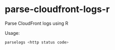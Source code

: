 # parse-cloudfront-logs-r
Parse CloudFront logs using R

Usage:

```bash
parselogs <http status code>
```

